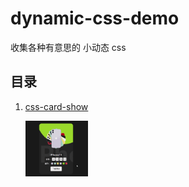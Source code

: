 # dynamic-css-demo

收集各种有意思的 小动态 css

## 目录

1. [css-card-show](https://github.com/YoRenChen/dynamic-css-demo/tree/master/demo/css-card-show)
<img class="readme-img" width=80 src="demo/css-card-show/docs/preview.gif" alt="css-card-show" style="cursor: pointer; padding-left: 24px; vertical-align:middle;" title="点击查看大图"/>

<style>
 .readme-img {
   width: 100px;
   cursor: pointer;
   padding-left: 24px;
   vertical-align:middle;
   transition: transform .3s;
 }
 .readme-img:hover {
   transform: scale(4)
 }
</style>
